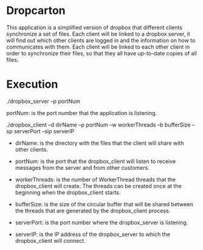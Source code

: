 # Dropcarton

This application is a simplified version of dropbox that different clients synchronize a set of files.
Each client will be linked to a dropbox server, it will find out which other clients are logged in and the 
information on how to communicates with them. Each client will be linked to each other client in order to
synchronize their files, so that they all have up-to-date copies of all files.

# Execution

./dropbox_server –p portNum

portNum: is the port number that the application is listening.


./dropbox_client –d dirName –p portNum –w workerThreads –b bufferSize –sp
serverPort –sip serverIP

- dirName: is the directory with the files that the client will share with other clients.

- portNum: is the port that the dropbox_client will listen to receive messages from the server and from
other customers.

- workerThreads: is the number of WorkerThread threads that the dropbox_client will create.
The threads can be created once at the beginning when the dropbox_client starts.

- bufferSize: is the size of the circular buffer that will be shared between the threads 
that are generated by the dropbox_client process.

- serverPort: is the port number where the dropbox_server is listening.

- serverIP: is the IP address of the dropbox_server to which the dropbox_client will connect.
